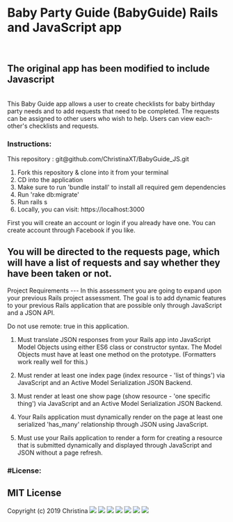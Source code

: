 <h1>Baby Party Guide (BabyGuide) Rails and JavaScript app</h1>
<br>
<h2>The original app has been modified to include Javascript</h2>
<br>
This Baby Guide app allows a user to create checklists for baby birthday party needs and to add requests that need to be completed. The requests can be assigned to other users who wish to help. Users can view each-other's checklists and requests.

<h3>Instructions:</h3> This repository : git@github.com/ChristinaXT/BabyGuide_JS.git

1. Fork this repository & clone into it from your terminal
2. CD into the application
3. Make sure to run 'bundle install' to install all required gem dependencies
4. Run 'rake db:migrate'
5. Run rails s
6. Locally, you can visit: https://localhost:3000

First you will create an account or login if you already have one. You can create account through Facebook if you like.

You will be directed to the requests page, which will have a list of requests and say whether they have been taken or not.
-----------------------------------------------------------------------------------------------
Project Requirements ---
In this assessment you are going to expand upon your previous Rails project assessment. The goal is to add dynamic features to your previous Rails application that are possible only through JavaScript and a JSON API.

Do not use remote: true in this application.

1) Must translate JSON responses from your Rails app into JavaScript Model Objects using either ES6 class or constructor syntax. The Model Objects must have at least one method on the prototype. (Formatters work really well for this.)

2) Must render at least one index page (index resource - 'list of things') via JavaScript and an Active Model Serialization JSON Backend.

3) Must render at least one show page (show resource - 'one specific thing') via JavaScript and an Active Model Serialization JSON Backend.

4) Your Rails application must dynamically render on the page at least one serialized 'has_many' relationship through JSON using JavaScript.

5) Must use your Rails application to render a form for creating a resource that is submitted dynamically and displayed through JavaScript and JSON without a page refresh.


<h3>#License:</h3>


<h2>MIT License</h2>

Copyright (c) 2019 Christina
<img src ="https://imgur.com/88i9ftW"/>
<img src ="https://imgur.com/kqbkAx5"/>
<img src ="https://imgur.com/JcpeoYC"/>
<img src ="https://imgur.com/s0T7jzr"/>
<img src ="https://imgur.com/bxZhWVA"/>
<img src ="https://imgur.com/f0ekvdd"/>
<img src ="https://imgur.com/ANxTMjl"/>
